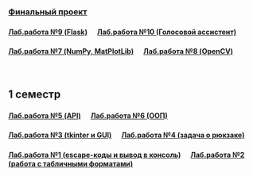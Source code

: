 
### [Финальный проект](https://github.com/ITMOPython-2022/OneLastJob)
#### [Лаб.работа №9 (Flask)](https://github.com/ITMOPython-2022/Lab-9) ㅤ [Лаб.работа №10 (Голосовой ассистент)](https://github.com/ITMOPython-2022/Lab-10)
#### [Лаб.работа №7 (NumPy, MatPlotLib)](https://github.com/ITMOPython-2022/Lab-7) ㅤ [Лаб.работа №8 (OpenCV)](https://github.com/ITMOPython-2022/Lab-8)

<br>

## 1 семестр

#### [Лаб.работа №5 (API)](https://github.com/ITMOPython-2022/Lab-5) ㅤ [Лаб.работа №6 (ООП)](https://github.com/ITMOPython-2022/Lab-6)
#### [Лаб.работа №3 (tkinter и GUI)](https://github.com/ITMOPython-2022/Lab-3) ㅤ [Лаб.работа №4 (задача о рюкзаке)](https://github.com/ITMOPython-2022/Lab-4)
#### [Лаб.работа №1 (escape-коды и вывод в консоль)](https://github.com/ITMOPython-2022/Lab-1) ㅤ [Лаб.работа №2 (работа с табличными форматами)](https://github.com/ITMOPython-2022/Lab-2)
